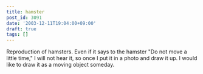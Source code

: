 ```yaml
---
title: hamster
post_id: 3091
date: '2003-12-11T19:04:00+09:00'
draft: true
tags: []
---
```


Reproduction of hamsters. Even if it says to the hamster "Do not move a little time," I will not hear it, so once I put it in a photo and draw it up. I would like to draw it as a moving object someday.
